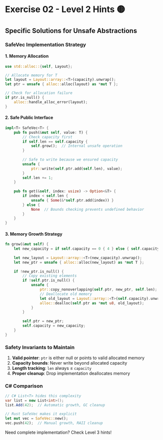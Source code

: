 # Exercise 02 - Level 2 Hints 🟡

## Specific Solutions for Unsafe Abstractions

### SafeVec Implementation Strategy

#### 1. Memory Allocation
```rust
use std::alloc::{self, Layout};

// Allocate memory for T
let layout = Layout::array::<T>(capacity).unwrap();
let ptr = unsafe { alloc::alloc(layout) as *mut T };

// Check for allocation failure
if ptr.is_null() {
    alloc::handle_alloc_error(layout);
}
```

#### 2. Safe Public Interface
```rust
impl<T> SafeVec<T> {
    pub fn push(&mut self, value: T) {
        // Check capacity first
        if self.len == self.capacity {
            self.grow();  // Internal unsafe operation
        }
        
        // Safe to write because we ensured capacity
        unsafe {
            ptr::write(self.ptr.add(self.len), value);
        }
        self.len += 1;
    }
    
    pub fn get(&self, index: usize) -> Option<&T> {
        if index < self.len {
            unsafe { Some(&*self.ptr.add(index)) }
        } else {
            None  // Bounds checking prevents undefined behavior
        }
    }
}
```

#### 3. Memory Growth Strategy
```rust
fn grow(&mut self) {
    let new_capacity = if self.capacity == 0 { 4 } else { self.capacity * 2 };
    
    let new_layout = Layout::array::<T>(new_capacity).unwrap();
    let new_ptr = unsafe { alloc::alloc(new_layout) as *mut T };
    
    if !new_ptr.is_null() {
        // Copy existing elements
        if !self.ptr.is_null() {
            unsafe {
                ptr::copy_nonoverlapping(self.ptr, new_ptr, self.len);
                // Deallocate old memory
                let old_layout = Layout::array::<T>(self.capacity).unwrap();
                alloc::dealloc(self.ptr as *mut u8, old_layout);
            }
        }
        
        self.ptr = new_ptr;
        self.capacity = new_capacity;
    }
}
```

### Safety Invariants to Maintain

1. **Valid pointer**: `ptr` is either null or points to valid allocated memory
2. **Capacity bounds**: Never write beyond allocated capacity
3. **Length tracking**: `len` always ≤ `capacity`
4. **Proper cleanup**: Drop implementation deallocates memory

### C# Comparison
```csharp
// C# List<T> hides this complexity
var list = new List<int>();
list.Add(42);  // Automatic growth, GC cleanup
```

```rust
// Rust SafeVec makes it explicit
let mut vec = SafeVec::new();
vec.push(42);  // Manual growth, RAII cleanup
```

Need complete implementation? Check Level 3 hints!